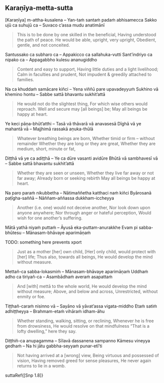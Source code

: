 ## Karaṇīya-metta-sutta<a id="karaniya-metta-sutta"></a>

[Karaṇīya] m-attha-kusalena – Yan-taṁ santaṁ padaṁ abhisamecca
Sakko ujū ca suhujū ca – Suvaco c’assa mudu anatimānī

<div class="english">

> This is to be done by one skilled in the beneficial,
> Having understood the path of peace.
> He would be able, upright, very upright,
> Obedient, gentle, and not conceited.

</div>

Santussako ca subharo ca – Appakicco ca sallahuka-vutti
Sant’indriyo ca nipako ca – Appagabbho kulesu ananugiddho

<div class="english">

> Content and easy to support,
> Having little duties and a light livelihood;
> Calm in faculties and prudent,
> Not impudent & greedily attached to families.

</div>

Na ca khuddaṁ samācare kiñci – Yena viññū pare upavadeyyuṁ
Sukhino vā khemino hontu – Sabbe sattā bhavantu sukhit’attā

<div class="english">

> He would not do the slightest thing,
> For which wise others would reproach.
> Well and secure may [all beings] be;
> May all beings be happy at heart.

</div>

Ye keci pāṇa-bhūt’atthi – Tasā vā thāvarā vā anavasesā
Dīghā vā ye mahantā vā – Majjhimā rassakā aṇuka-thūlā

<div class="english">

> Whatever breathing beings are born,
> Whether timid or firm – without remainder
> Whether they are long or they are great,
> Whether they are medium, short, minute or fat,

</div>

Diṭṭhā vā ye ca adiṭṭhā – Ye ca dūre vasanti avidūre
Bhūtā vā sambhavesī vā – Sabbe sattā bhavantu sukhit’attā

<div class="english">

> Whether they are seen or unseen,
> Whether they live far away or not far away;
> Already born or seeking rebirth
> May all beings be happy at heart.

</div>

Na paro paraṁ nikubbetha – Nātimaññetha katthaci naṁ kiñci
Byārosanā paṭīgha-saññā – Nāññam-aññassa dukkham-iccheyya

<div class="english">

> Another (i.e. one) would not deceive another,
> Nor look down upon anyone anywhere;
> Nor through anger or hateful perception,
> Would wish for one another’s suffering.

</div>

Mātā yathā niyaṁ puttaṁ – Āyusā eka-puttam-anurakkhe
Evam pi sabba-bhūtesu – Mānasam-bhāvaye aparimāṇaṁ

<div class="english">

   TODO: something here prevents xport
>    Just as a mother [her] own child,
>    [Her] only child, would protect with [her] life;
>    Thus also, towards all beings,
>   He would develop the mind without measure.

</div>


Mettañ-ca sabba-lokasmiṁ – Mānasam-bhāvaye aparimāṇaṁ
Uddhaṁ adho ca tiriyañ-ca – Asambādhaṁ averaṁ asapattaṁ

<div class="english">

> And [with] mettā to the whole world,
> He would develop the mind without measure;
> Above, and below and across,
> Unrestricted, without enmity or foe.

</div>

Tiṭṭhañ-caraṁ nisinno vā – Sayāno vā yāvat’assa vigata-middho
Etaṁ satiṁ adhiṭṭheyya – Brahmam-etaṁ vihāraṁ idham-āhu

<div class="english">

> Whether standing, walking, sitting, or reclining,
> Whenever he is free from drowsiness,
> He would resolve on that mindfulness
> “That is a lofty dwelling,” here they say.

</div>

Diṭṭhiñ-ca anupagamma – Sīlavā dassanena sampanno
Kāmesu vineyya gedhaṁ – Na hi jātu gabbha-seyyaṁ punar-etī’ti

<div class="english">

> Not having arrived at a [wrong] view,
> Being virtuous and possessed of vision,
> Having removed greed for sense pleasures,
> He never again returns to lie in a womb.

</div>

suttaRef{[Snp 1.8]}
